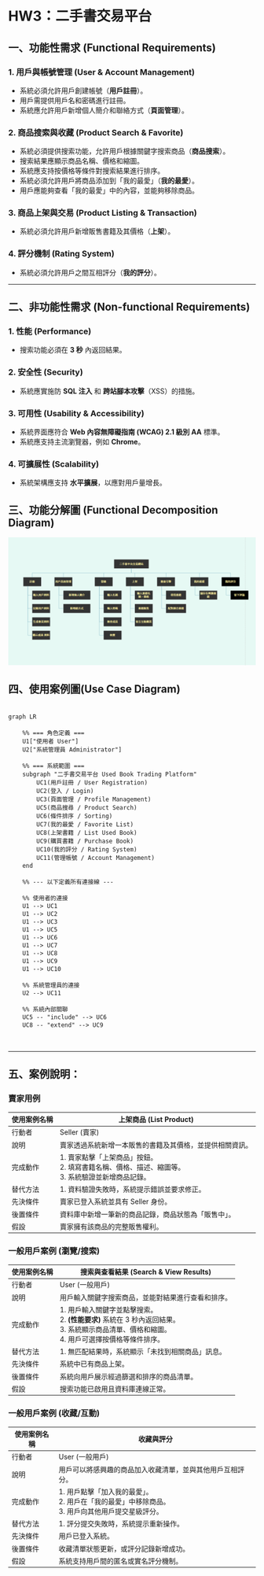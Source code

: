 #  HW3：二手書交易平台

## 一、功能性需求 (Functional Requirements)

### 1. 用戶與帳號管理 (User & Account Management)

* 系統必須允許用戶創建帳號（**用戶註冊**）。
* 用戶需提供用戶名和密碼進行註冊。
* 系統應允許用戶新增個人簡介和聯絡方式（**頁面管理**）。

### 2. 商品搜索與收藏 (Product Search & Favorite)

* 系統必須提供搜索功能，允許用戶根據關鍵字搜索商品（**商品搜索**）。
* 搜索結果應顯示商品名稱、價格和縮圖。
* 系統應支持按價格等條件對搜索結果進行排序。
* 系統必須允許用戶將商品添加到「我的最愛」（**我的最愛**）。
* 用戶應能夠查看「我的最愛」中的內容，並能夠移除商品。

### 3. 商品上架與交易 (Product Listing & Transaction)

* 系統必須允許用戶新增販售書籍及其價格（**上架**）。

### 4. 評分機制 (Rating System)

* 系統必須允許用戶之間互相評分（**我的評分**）。

---

## 二、非功能性需求 (Non-functional Requirements)

### 1. 性能 (Performance)

* 搜索功能必須在 **3 秒** 內返回結果。

### 2. 安全性 (Security)

* 系統應實施防 **SQL 注入** 和 **跨站腳本攻擊**（XSS）的措施。

### 3. 可用性 (Usability & Accessibility)

* 系統界面應符合 **Web 內容無障礙指南 (WCAG) 2.1 級別 AA** 標準。
* 系統應支持主流瀏覽器，例如 **Chrome**。

### 4. 可擴展性 (Scalability)

* 系統架構應支持 **水平擴展**，以應對用戶量增長。


## 三、功能分解圖 (Functional Decomposition Diagram)

![使用案例](功能圖.png)


## 四、使用案例圖(Use Case Diagram)

```mermaid

graph LR

    %% === 角色定義 ===
    U1["使用者 User"]
    U2["系統管理員 Administrator"]

    %% === 系統範圍 ===
    subgraph "二手書交易平台 Used Book Trading Platform"
        UC1(用戶註冊 / User Registration)
        UC2(登入 / Login)
        UC3(頁面管理 / Profile Management)
        UC5(商品搜尋 / Product Search)
        UC6(條件排序 / Sorting)
        UC7(我的最愛 / Favorite List)
        UC8(上架書籍 / List Used Book)
        UC9(購買書籍 / Purchase Book)
        UC10(我的評分 / Rating System)
        UC11(管理帳號 / Account Management)
    end

    %% --- 以下定義所有連接線 ---

    %% 使用者的連接
    U1 --> UC1
    U1 --> UC2
    U1 --> UC3
    U1 --> UC5
    U1 --> UC6
    U1 --> UC7
    U1 --> UC8
    U1 --> UC9
    U1 --> UC10

    %% 系統管理員的連接
    U2 --> UC11

    %% 系統內部關聯
    UC5 -- "include" --> UC6
    UC8 -- "extend" --> UC9

   
```

---



## 五、案例說明：

### 賣家用例

| 使用案例名稱 |  上架商品 (List Product) |
|--------------|-----------------------------|
| 行動者       | Seller (賣家)               |
| 說明         | 賣家透過系統新增一本販售的書籍及其價格，並提供相關資訊。 |
| 完成動作     | 1. 賣家點擊「上架商品」按鈕。<br>2. 填寫書籍名稱、價格、描述、縮圖等。<br>3. 系統驗證並新增商品記錄。 |
| 替代方法     | 1. 資料驗證失敗時，系統提示錯誤並要求修正。 |
| 先決條件     | 賣家已登入系統並具有 Seller 身份。 |
| 後置條件     | 資料庫中新增一筆新的商品記錄，商品狀態為「販售中」。 |
| 假設         | 賣家擁有該商品的完整販售權利。 |

### 一般用戶案例 (瀏覽/搜索)

| 使用案例名稱 |搜索與查看結果 (Search & View Results) |
|--------------|--------------------------------------------------|
| 行動者       | User (一般用戶)                                  |
| 說明         | 用戶輸入關鍵字搜索商品，並能對結果進行查看和排序。 |
| 完成動作     | 1. 用戶輸入關鍵字並點擊搜索。<br>2. **(性能要求)** 系統在 3 秒內返回結果。<br>3. 系統顯示商品清單、價格和縮圖。<br>4. 用戶可選擇按價格等條件排序。 |
| 替代方法     | 1. 無匹配結果時，系統顯示「未找到相關商品」訊息。 |
| 先決條件     | 系統中已有商品上架。 |
| 後置條件     | 系統向用戶展示經過篩選和排序的商品清單。 |
| 假設         | 搜索功能已啟用且資料庫連線正常。 |

### 一般用戶案例 (收藏/互動)

| 使用案例名稱 |  收藏與評分 |
|--------------|----------------------|
| 行動者       | User (一般用戶)      |
| 說明         | 用戶可以將感興趣的商品加入收藏清單，並與其他用戶互相評分。 |
| 完成動作     | 1. 用戶點擊「加入我的最愛」。<br>2. 用戶在「我的最愛」中移除商品。<br>3. 用戶向其他用戶提交星級評分。 |
| 替代方法     | 1. 評分提交失敗時，系統提示重新操作。 |
| 先決條件     | 用戶已登入系統。 |
| 後置條件     | 收藏清單狀態更新，或評分記錄新增成功。 |
| 假設         | 系統支持用戶間的匿名或實名評分機制。 |

